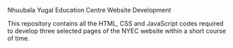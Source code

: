 Nhuubala Yugal Education Centre Website Development

This repository contains all the HTML, CSS and JavaScript codes required to develop three selected pages of the NYEC website within a short course of time. 
